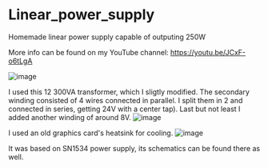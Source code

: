 # Linear_power_supply

Homemade linear power supply capable of outputing 250W

More info can be found on my YouTube channel: https://youtu.be/JCxF-o6tLgA

![image](https://user-images.githubusercontent.com/100617381/183008005-6107a18e-5e3e-44fe-9d87-a635281320e9.png)

I used this 12 300VA transformer, which I sligtly modified. The secondary winding consisted of 4 wires connected in parallel. I split them in 2 and connected in series, getting 24V with a center tap). Last but not least I added another winding of around 8V.
![image](https://user-images.githubusercontent.com/100617381/183007895-9f96c52b-03fa-483e-87bb-669523269e95.png)

I used an old graphics card's heatsink for cooling.
![image](https://user-images.githubusercontent.com/100617381/183007879-ed8218c8-d9f7-4f5c-a0ad-9686e3b1729e.png)

It was based on SN1534 power supply, its schematics can be found there as well.
